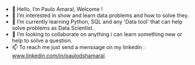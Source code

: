 - 👋 Hello, I’m Paulo Amaral, Welcome ! 
- 👀 I’m interested in show and learn data problems and how to solve they.
- 🌱 I’m currently learning Python, SQL and any 'Data tool' that can help solve problems as Data Scientist.
- 💞️ I’m looking to collaborate on anything i can learn something new or help to solve a question.
- 📫 To reach me just send a menssage on my linkedin : www.linkedin.com/in/paulodshamaral.

